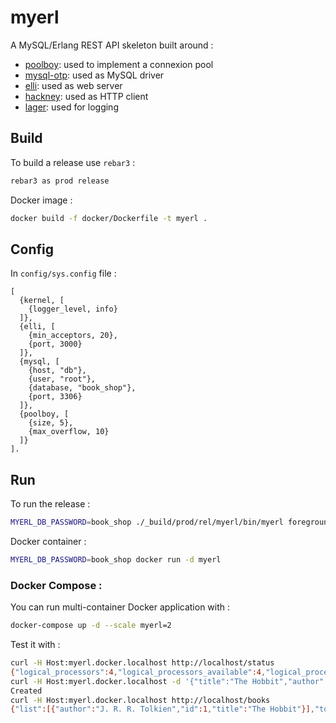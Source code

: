 myerl
=====

A MySQL/Erlang REST API skeleton built around :

* [poolboy][1]: used to implement a connexion pool
* [mysql-otp][2]: used as MySQL driver
* [elli][3]: used as web server
* [hackney][4]: used as HTTP client
* [lager][5]: used for logging

Build
-----

To build a release use `rebar3` :

```sh
rebar3 as prod release
```

Docker image :

```sh
docker build -f docker/Dockerfile -t myerl .
```

Config
------

In `config/sys.config` file :

```
[
  {kernel, [
    {logger_level, info}
  ]},
  {elli, [
    {min_acceptors, 20},
    {port, 3000}
  ]},
  {mysql, [
    {host, "db"},
    {user, "root"},
    {database, "book_shop"},
    {port, 3306}
  ]},
  {poolboy, [
    {size, 5},
    {max_overflow, 10}
  ]}
].
```

Run
---

To run the release :

```sh
MYERL_DB_PASSWORD=book_shop ./_build/prod/rel/myerl/bin/myerl foreground
```

Docker container :

```sh
MYERL_DB_PASSWORD=book_shop docker run -d myerl
```

### Docker Compose :

You can run multi-container Docker application with :

```sh
docker-compose up -d --scale myerl=2
```

Test it with :

```sh
curl -H Host:myerl.docker.localhost http://localhost/status 
{"logical_processors":4,"logical_processors_available":4,"logical_processors_online":4,"memory":{"total":45672256,"processes":5735112,"processes_used":5735112,"system":39937144,"atom":671969,"atom_used":645673,"binary":863080,"code":18150646,"ets":616496},"otp_release":[50,52],"process_count":114,"run_queue":0,"schedulers":4,"system_architecture":[120,56,54,95,54,52,45,112,99,45,108,105,110,117,120,45,109,117,115,108],"thread_pool_size":1,"threads":true,"uptime":123287,"version":[49,50,46,49,46,50]}
curl -H Host:myerl.docker.localhost -d '{"title":"The Hobbit","author":"J. R. R. Tolkien"}' http://localhost/books
Created
curl -H Host:myerl.docker.localhost http://localhost/books
{"list":[{"author":"J. R. R. Tolkien","id":1,"title":"The Hobbit"}],"total":1}
```

[1]: https://github.com/devinus/poolboy
[2]: https://github.com/mysql-otp/mysql-otp
[3]: https://github.com/elli-lib/elli
[4]: https://github.com/benoitc/hackney
[5]: https://github.com/erlang-lager/lager
